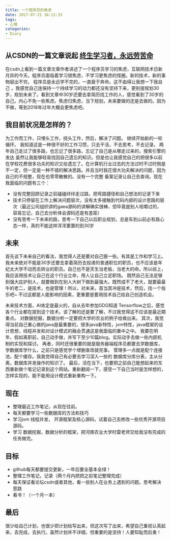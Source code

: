 ```yaml
---
title: 一个程序员的焦虑
date: 2017-07-21 16:12:33
tags: 
- 心情 
categories:
- Diary  
---
```

## 从CSDN的一篇文章说起 [终生学习者，永远劳苦命]

   在csdn上看到一篇文章文章作者讲述了一个程序员学习的焦虑，互联网技术日新月异的今天。程序员面临着学习很焦虑，不学习更焦虑的怪圈。新的技术，新的事物层出不穷。 程序员是永远学不完的，一直疲于奔命。这不由得让我想一下我自己
 ，我感觉自己连保持一个持续学习的动力都还没有坚持下来，更别提规划30岁，规划未来了。看到文章中30岁还要去拿简历找工作的人，感觉看到了30岁的自己。内心不免一些焦虑。焦虑归焦虑，当下规划，未来要做的还是去做的。因为不做，等到2018年过年大概会更焦虑吧。

## 我目前状况是怎样的？
  为工作而工作，只埋头工作，挠头工作，然后，解决了问题。 继续开始新的一轮循环。 我知道这是一种很不好的工作习惯，只去干活，不去思考，不去记录。 两年自己走过了很多路，也忘记了很多路，忘记了自己是从哪走过来的，搜索引擎的发达
  虽然让我能够轻易找回自己遗忘的知识。但是也让我感觉自己的把很多以前在学校花费很多功夫的知识又给遗忘了。在计算机行业过去的方法过时不过时倒是不一定，但一定是一种不错的解决思路。并且当时我花很大功夫解决的问题，因为自己的不规整，现在也零零散散的。没有一个完整
  备案记录让自己去查询。现在我面临的问题有三个：
  * 没有完整回顾记录之前磕磕绊绊走过路，把弯路捷径和自己想法的记录下来
  * 技术只停留在工作上解决问题层次，没有太多接触到代码内部的设计思路的层次（最近公司组织讲的gaea源码的讲解确实很棒，但毕竟是别人咀嚼过的，容易忘记，自己去分析体会源码还是有差距）
  * 没有思考一下未来的路，思考一下自己以后职业规划，总是车到山前必有路心态一样，真的不能这样浑浑噩噩的到30岁

## 未来
   首先谈下未来自己的看法，我觉得人还是要对自己狠一些。有其是工作和学习上。 我未来绝对不能是30岁还要去拿着简历去投递的普通职位的职员，也不应该是年纪太大学不动而去转业的职员。自己也不是天生当老板，当老大的命。所以综上，我应该用技术让自己在这个行业立命，用人让自己立足职场。
   既然自己无法足够到强大庇护别人，就要做到在别人大树下做到最强大。既然成不了老大，就要最最牛的老二，是技术，也是管理！所以，对未来，首当其冲是技术，然后，找一个伯乐吧~ 不过这都是人能影响的因素，更重要是要用技术自己给自己创造机会。
   
   未来技术方面，AI肯定是最火的，自从去年参加GDG知道 Tensorflow之后，感觉各个行业都在提到这个技术。该了解的还是要了解，不过我觉得这不应该是最近期重点。 对数据挖掘，数据分析一定要把大学的农业的例子给做出来。
   其次，我觉得当前自己重心做的java是最重要的，很多java新特性，jvm特性，java框架的设计思想，线程并发和对设计模式的融会贯通这是我面临的重中之中。 我要在明年，假如离职前，自己动手做，并写下至少10篇blog。实际动手去做一些内部机制的实现和探讨。
   再者，同时还很重要的就是服务器端程序员都要去学数据库，学数据库学什么，之前只是感觉学个增删查改就完事。 管理多一点就是配个连接池，配个缓存。我我觉得自己有必要去学习深入一些的  数据库分库分表，主从分离，数据库并发操作的知识了。
   最后，活在当下，也要把之前自己能想起来的东西重新做个笔记记录到这个网站。重新翻阅一下，感受一下自己当时是怎样想的，怎样实现的，能不能用设计模式重新重构一下。
   
## 现在  
   *  整理最近工作笔记，从现在往前。
   *  每天都要学习一些数据库的方法和技巧
   *  学习jvm  线程并发， 开源框架及核心源码，试着自己去修改一些优秀开源项目源码。
   *  学习 数据挖掘，数据分析的框架，把河南农业大学时雷老师交给我没有完成的任务做完。
   
## 目标
   *  github每天都要提交更新，一年后要全基本全绿！
   *  整理工作笔记，记录（两个月内把把之前笔记整理完成）
   *  每天保证看论坛csdn或者其他，看一些别人在业务上遇到的问题。思考解决思路
   *  看书！（一个月一本）

## 最后
   很少给自己计划，也很少把计划给写出来，但这次写了出来，希望自己重视认真起来，去完成，去执行。虽然计划并不详细，但重要的是坚持！人要知耻而后勇！

   

   

[终生学习者，永远劳苦命]: http://blog.csdn.net/yzzst/article/details/75212380 "终生学习者，永远劳苦命"
